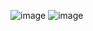 ![image](https://github.com/user-attachments/assets/706f8f19-9de9-47c8-b3c3-2e65062f5495)
![image](https://github.com/user-attachments/assets/607f826b-0b68-491d-b6c7-c393df8e08b5)
